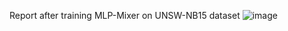 Report after training MLP-Mixer on UNSW-NB15 dataset
![image](https://github.com/user-attachments/assets/fbcf1f87-e27a-4727-ad0c-f8b726d6285c)
